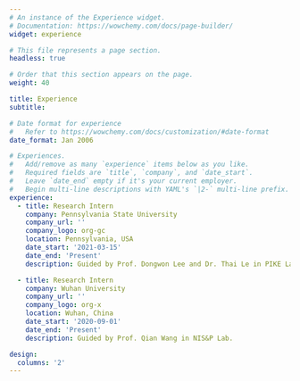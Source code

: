 ```yaml
---
# An instance of the Experience widget.
# Documentation: https://wowchemy.com/docs/page-builder/
widget: experience

# This file represents a page section.
headless: true

# Order that this section appears on the page.
weight: 40

title: Experience
subtitle:

# Date format for experience
#   Refer to https://wowchemy.com/docs/customization/#date-format
date_format: Jan 2006

# Experiences.
#   Add/remove as many `experience` items below as you like.
#   Required fields are `title`, `company`, and `date_start`.
#   Leave `date_end` empty if it's your current employer.
#   Begin multi-line descriptions with YAML's `|2-` multi-line prefix.
experience:
  - title: Research Intern
    company: Pennsylvania State University
    company_url: ''
    company_logo: org-gc
    location: Pennsylvania, USA
    date_start: '2021-03-15'
    date_end: 'Present'
    description: Guided by Prof. Dongwon Lee and Dr. Thai Le in PIKE Lab.

  - title: Research Intern
    company: Wuhan University
    company_url: ''
    company_logo: org-x
    location: Wuhan, China
    date_start: '2020-09-01'
    date_end: 'Present'
    description: Guided by Prof. Qian Wang in NIS&P Lab.

design:
  columns: '2'
---
```

